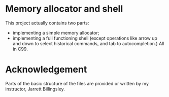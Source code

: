 # Memory allocator and shell
This project actually contains two parts: 
  * implementing a simple memory allocator;
  * implementing a full functioning shell (except operations like arrow up and down to select historical commands, and tab to autocompletion.)
All in C99.

# Acknowledgement
Parts of the basic structure of the files are provided or written by my instructor, Jarrett Billingsley.
